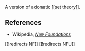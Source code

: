 
A version of axiomatic [[set theory]].

## References

* Wikipedia, _[New Foundations](http://en.wikipedia.org/wiki/New_Foundations)_

[[!redirects NF]]
[[!redirects NFU]]